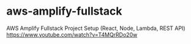 # aws-amplify-fullstack
AWS Amplify Fullstack Project Setup (React, Node, Lambda, REST API) https://www.youtube.com/watch?v=T4MQrRDo20w
